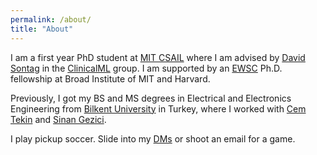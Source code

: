 ```yaml
---
permalink: /about/
title: "About"
---
```


I am a first year PhD student at [MIT CSAIL](https://www.csail.mit.edu) where I am advised by [David Sontag](https://people.csail.mit.edu/dsontag/) in the [ClinicalML](http://clinicalml.org) group. I am supported by an [EWSC](https://www.broadinstitute.org/ewsc) Ph.D. fellowship at Broad Institute of MIT and Harvard. 

Previously, I got my BS and MS degrees in Electrical and Electronics Engineering from [Bilkent University](https://w3.bilkent.edu.tr/bilkent/) in Turkey, where I worked with [Cem Tekin](http://kilyos.ee.bilkent.edu.tr/~cemtekin/#) and [Sinan Gezici](http://www.ee.bilkent.edu.tr/~gezici/).

I play pickup soccer. Slide into my [DMs](https://www.instagram.com/demirelilker_/) or shoot an email for a game.
